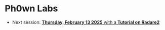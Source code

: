 # Ph0wn Labs

- Next session: [**Thursday, February 13 2025** with a **Tutorial on Radare2**](./lab-01/ph0wnlabs-01.md)
